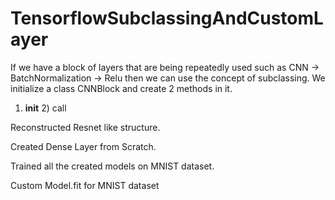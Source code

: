 # TensorflowSubclassingAndCustomLayer

If we have a block of layers that are being repeatedly used such as CNN -> BatchNormalization -> Relu then we can use the concept of subclassing.
We initialize a class CNNBlock and create 2 methods in it. 
1) __init__ 2) call

Reconstructed Resnet like structure.

Created Dense Layer from Scratch.


Trained all the created models on MNIST dataset.

Custom Model.fit for MNIST dataset
